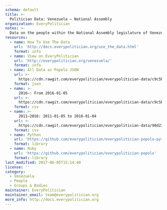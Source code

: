 ```yaml
---
schema: default
title: >-
  Politician Data: Venezuela — National Assembly
organization: EveryPolitician
notes: >-
  Data on the people within the National Assembly legislature of Venezuela.
resources:
  - name: How To Use The Data
    url: 'http://docs.everypolitician.org/use_the_data.html'
    format: info
  - name: View on EveryPolitician
    url: 'http://everypolitician.org/venezuela/'
    format: info
  - name: All Data as Popolo JSON
    url: >-
      https://cdn.rawgit.com/everypolitician/everypolitician-data/c9c5b3dcffd1ce69fa4a35f3620cae971a9ac7ed/data/Venezuela/Assembly/ep-popolo-v1.0.json
    format: json
  - name: >-
      2016–: From 2016-01-05
    url: >-
      https://cdn.rawgit.com/everypolitician/everypolitician-data/c9c5b3dcffd1ce69fa4a35f3620cae971a9ac7ed/data/Venezuela/Assembly/term-2016.csv
    format: csv
  - name: >-
      2011–2016: 2011-01-05 to 2016-01-04
    url: >-
      https://cdn.rawgit.com/everypolitician/everypolitician-data/98d23dcff1378c4279e573ae2fae41786a3a0504/data/Venezuela/Assembly/term-2011.csv
    format: csv
  - name: Python
    url: 'https://github.com/everypolitician/everypolitician-popolo-python'
    format: library
  - name: Ruby
    url: 'https://github.com/everypolitician/everypolitician-popolo'
    format: library
last_modified: 2017-06-05T15:14:40
license: ''
category:
  - Venezuela
  - People
  - Groups & Bodies
maintainer: EveryPolitician
maintainer_email: team@everypolitician.org
more_info: http://docs.everypolitician.org
---
```

